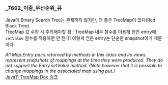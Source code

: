 ### _7662_이중_우선순위_큐
Java에 Binary Search Tree는 존재하지 않지만, 더 좋은 TreeMap이 있다(Red Black Tree).  
TreeMap 값 수정 시 주의해야할 점 : TreeMap 내부 함수를 이용해 얻은 entry에  `setValue` 함수를 적용하면 안 된다! 이렇게 얻은 entry는 단순한 snapshot이기 때문이다.

*All Map.Entry pairs returned by methods in this class and its views represent snapshots of mappings at the time they were produced. They do not support the Entry.setValue method. (Note however that it is possible to change mappings in the associated map using put.)*  
[Java11 TreeMap Doc 링크](https://docs.oracle.com/en/java/javase/11/docs/api/java.base/java/util/TreeMap.html)

